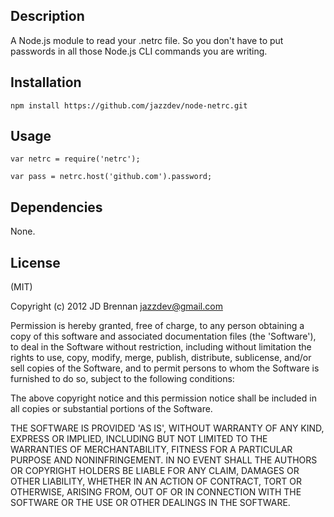 Description
-----------

A Node.js module to read your .netrc file.  So
you don't have to put passwords in all those Node.js
CLI commands you are writing.

Installation
------------

    npm install https://github.com/jazzdev/node-netrc.git

Usage
-----

    var netrc = require('netrc');
    
    var pass = netrc.host('github.com').password;

Dependencies
------------

None.

License
-------
(MIT)

Copyright (c) 2012 JD Brennan jazzdev@gmail.com

Permission is hereby granted, free of charge, to any person obtaining
a copy of this software and associated documentation files (the
'Software'), to deal in the Software without restriction, including
without limitation the rights to use, copy, modify, merge, publish,
distribute, sublicense, and/or sell copies of the Software, and to
permit persons to whom the Software is furnished to do so, subject to
the following conditions:

The above copyright notice and this permission notice shall be
included in all copies or substantial portions of the Software.

THE SOFTWARE IS PROVIDED 'AS IS', WITHOUT WARRANTY OF ANY KIND,
EXPRESS OR IMPLIED, INCLUDING BUT NOT LIMITED TO THE WARRANTIES OF
MERCHANTABILITY, FITNESS FOR A PARTICULAR PURPOSE AND NONINFRINGEMENT.
IN NO EVENT SHALL THE AUTHORS OR COPYRIGHT HOLDERS BE LIABLE FOR ANY
CLAIM, DAMAGES OR OTHER LIABILITY, WHETHER IN AN ACTION OF CONTRACT,
TORT OR OTHERWISE, ARISING FROM, OUT OF OR IN CONNECTION WITH THE
SOFTWARE OR THE USE OR OTHER DEALINGS IN THE SOFTWARE.
